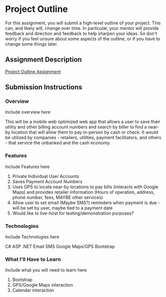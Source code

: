 # Project Outline
For this assignment, you will submit a high-level outline of your project. This can, and likely will, change over time. In particular, your mentor will provide feedback and direction and feedback to help sharpen your ideas. So don't worry if you feel unsure about some aspects of the outline, or if you have to change some things later.

## Assignment Description
[Project Outline Assignment](https://education.launchcode.org/liftoff/assignments/project-outline/)

## Submission Instructions

### Overview
Include overview here

This will be a mobile web optimized web app that allows a user to save their utility and other billing account numbers and search by biller to find a near-by location that will allow them to pay in-person by cash or check.  It would be utilized by companies - retailers, utilities, payment facilitators, and others - that service the unbanked and the cash economy.

### Features
Include Features here

1. Private Individual User Accounts
2. Saves Payment Account Numbers
3. Uses GPS to locate near-by locations to pay bills (interacts with Google Maps) and provides retailer information (Hours of operation, address, phone number, fees, MAYBE other services)
4. Allow user to set email (Maybe SMS?) reminders when payment is due - will be set by user, maybe tied to a payment date
5. Would like to live-host for testing/demonstration purposes?
### Technologies
Include Technologies here

C#
ASP
.NET
Email
SMS
Google Maps/GPS
Bootstrap

### What I'll Have to Learn
Include what you will need to learn here

1. Bootstrap
2. GPS/Google Maps interaction
3. Calendar interaction
